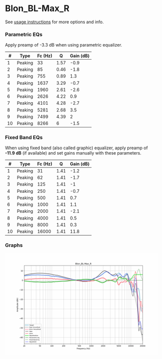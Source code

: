 # Blon_BL-Max_R
See [usage instructions](https://github.com/jaakkopasanen/AutoEq#usage) for more options and info.

### Parametric EQs
Apply preamp of -3.3 dB when using parametric equalizer.

|   # | Type    |   Fc (Hz) |    Q |   Gain (dB) |
|-----|---------|-----------|------|-------------|
|   1 | Peaking |        33 | 1.57 |        -0.9 |
|   2 | Peaking |        85 | 0.46 |        -1.8 |
|   3 | Peaking |       755 | 0.89 |         1.3 |
|   4 | Peaking |      1637 | 3.29 |        -0.7 |
|   5 | Peaking |      1960 | 2.61 |        -2.6 |
|   6 | Peaking |      2626 | 4.22 |         0.9 |
|   7 | Peaking |      4101 | 4.28 |        -2.7 |
|   8 | Peaking |      5281 | 2.68 |         3.5 |
|   9 | Peaking |      7499 | 4.39 |         2   |
|  10 | Peaking |      8266 | 6    |        -1.5 |

### Fixed Band EQs
When using fixed band (also called graphic) equalizer, apply preamp of **-11.9 dB** (if available) and set gains manually with these parameters.

|   # | Type    |   Fc (Hz) |    Q |   Gain (dB) |
|-----|---------|-----------|------|-------------|
|   1 | Peaking |        31 | 1.41 |        -1.2 |
|   2 | Peaking |        62 | 1.41 |        -1.7 |
|   3 | Peaking |       125 | 1.41 |        -1   |
|   4 | Peaking |       250 | 1.41 |        -0.7 |
|   5 | Peaking |       500 | 1.41 |         0.7 |
|   6 | Peaking |      1000 | 1.41 |         1.1 |
|   7 | Peaking |      2000 | 1.41 |        -2.1 |
|   8 | Peaking |      4000 | 1.41 |         0.5 |
|   9 | Peaking |      8000 | 1.41 |         0.3 |
|  10 | Peaking |     16000 | 1.41 |        11.8 |

### Graphs
![](./Blon_BL-Max_R.png)
